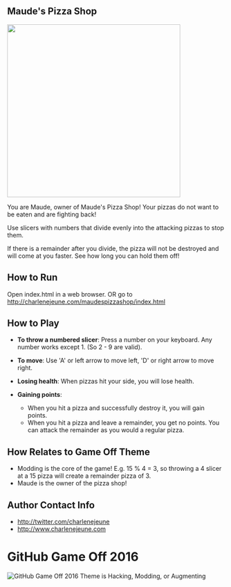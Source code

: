 ## Maude's Pizza Shop
<img src="https://raw.github.com/drummershoujo/game-off-2016/master/gameScreenshot.PNG" height="400">

You are Maude, owner of Maude's Pizza Shop! Your pizzas do not want to be eaten and are fighting back! 

Use slicers with numbers that divide evenly into the attacking pizzas to stop them. 

If there is a remainder after you divide, the pizza will not be destroyed and will come at you faster. See how long you can hold them off!

## How to Run
Open index.html in a web browser. OR go to http://charlenejeune.com/maudespizzashop/index.html


## How to Play

* **To throw a numbered slicer**: Press a number on your keyboard. Any number works except 1. (So 2 - 9 are valid).
* **To move**: Use 'A' or left arrow to move left, 'D' or right arrow to move right.

* **Losing health**: When pizzas hit your side, you will lose health.
* **Gaining points**: 
   * When you hit a pizza and successfully destroy it, you will gain points.
   * When you hit a pizza and leave a remainder, you get no points. You can attack the remainder as you would a regular pizza.
   
## How Relates to Game Off Theme
* Modding is the core of the game! E.g. 15 % 4 = 3, so throwing a 4 slicer at a 15 pizza will create a remainder pizza of 3.
* Maude is the owner of the pizza shop!

## Author Contact Info
* http://twitter.com/charlenejeune
* http://www.charlenejeune.com

# GitHub Game Off 2016

![GitHub Game Off 2016 Theme is Hacking, Modding, or Augmenting](https://cloud.githubusercontent.com/assets/121322/19498019/d8827370-9543-11e6-82d8-6da822b6147b.png)
